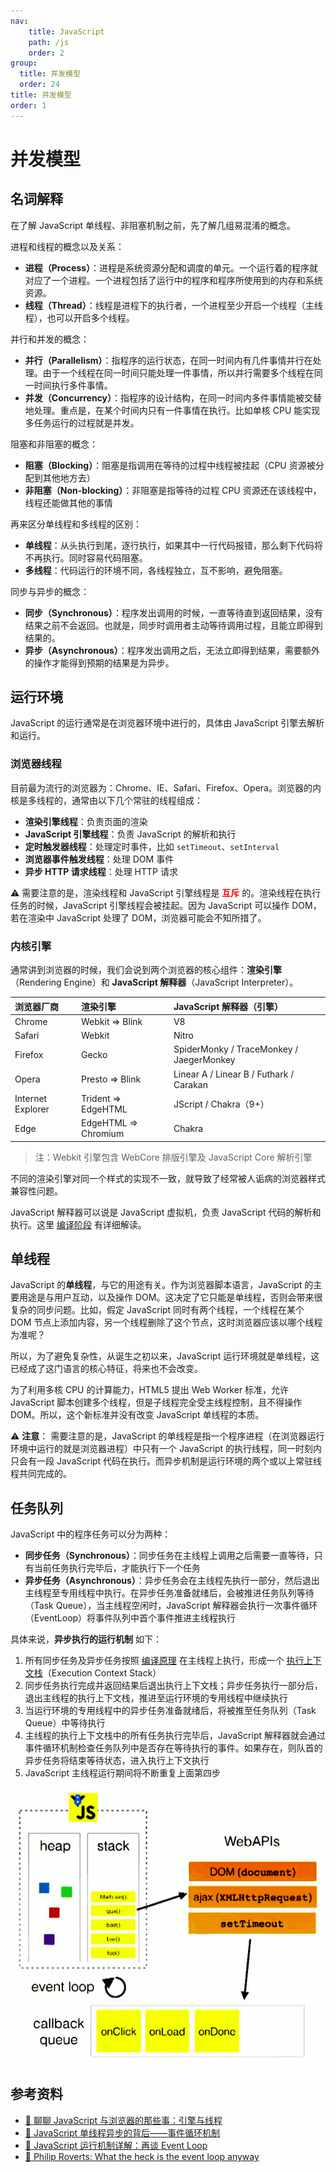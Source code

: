 ```yaml
---
nav:
    title: JavaScript
    path: /js
    order: 2
group:
  title: 并发模型
  order: 24
title: 并发模型
order: 1
---
```


# 并发模型

## 名词解释

在了解 JavaScript 单线程、非阻塞机制之前，先了解几组易混淆的概念。

进程和线程的概念以及关系：

- **进程（Process）**：进程是系统资源分配和调度的单元。一个运行着的程序就对应了一个进程。一个进程包括了运行中的程序和程序所使用到的内存和系统资源。
- **线程（Thread）**：线程是进程下的执行者，一个进程至少开启一个线程（主线程），也可以开启多个线程。

并行和并发的概念：

- **并行（Parallelism）**：指程序的运行状态，在同一时间内有几件事情并行在处理。由于一个线程在同一时间只能处理一件事情，所以并行需要多个线程在同一时间执行多件事情。
- **并发（Concurrency）**：指程序的设计结构，在同一时间内多件事情能被交替地处理。重点是，在某个时间内只有一件事情在执行。比如单核 CPU 能实现多任务运行的过程就是并发。

阻塞和非阻塞的概念：

- **阻塞（Blocking）**：阻塞是指调用在等待的过程中线程被挂起（CPU 资源被分配到其他地方去）
- **非阻塞（Non-blocking）**：非阻塞是指等待的过程 CPU 资源还在该线程中，线程还能做其他的事情

再来区分单线程和多线程的区别：

- **单线程**：从头执行到尾，逐行执行，如果其中一行代码报错，那么剩下代码将不再执行。同时容易代码阻塞。
- **多线程**：代码运行的环境不同，各线程独立，互不影响，避免阻塞。

同步与异步的概念：

- **同步（Synchronous）**：程序发出调用的时候，一直等待直到返回结果，没有结果之前不会返回。也就是，同步时调用者主动等待调用过程，且能立即得到结果的。
- **异步（Asynchronous）**：程序发出调用之后，无法立即得到结果，需要额外的操作才能得到预期的结果是为异步。

## 运行环境

JavaScript 的运行通常是在浏览器环境中进行的，具体由 JavaScript 引擎去解析和运行。

### 浏览器线程

目前最为流行的浏览器为：Chrome、IE、Safari、Firefox、Opera。浏览器的内核是多线程的，通常由以下几个常驻的线程组成：

- **渲染引擎线程**：负责页面的渲染
- **JavaScript 引擎线程**：负责 JavaScript 的解析和执行
- **定时触发器线程**：处理定时事件，比如 `setTimeout`、`setInterval`
- **浏览器事件触发线程**：处理 DOM 事件
- **异步 HTTP 请求线程**：处理 HTTP 请求

⚠️ 需要注意的是，渲染线程和 JavaScript 引擎线程是 <strong style="color: red">互斥</strong> 的。渲染线程在执行任务的时候，JavaScript 引擎线程会被挂起。因为 JavaScript 可以操作 DOM，若在渲染中 JavaScript 处理了 DOM，浏览器可能会不知所措了。

### 内核引擎

通常讲到浏览器的时候，我们会说到两个浏览器的核心组件：**渲染引擎**（Rendering Engine）和 **JavaScript 解释器**（JavaScript Interpreter）。

| 浏览器厂商        | 渲染引擎             | JavaScript 解释器（引擎）                |
| :---------------- | :------------------- | :--------------------------------------- |
| Chrome            | Webkit => Blink      | V8                                       |
| Safari            | Webkit               | Nitro                                    |
| Firefox           | Gecko                | SpiderMonky / TraceMonkey / JaegerMonkey |
| Opera             | Presto => Blink      | Linear A / Linear B / Futhark / Carakan  |
| Internet Explorer | Trident => EdgeHTML  | JScript / Chakra（9+）                   |
| Edge              | EdgeHTML => Chromium | Chakra                                   |

> 注：Webkit 引擎包含 WebCore 排版引擎及 JavaScript Core 解析引擎

不同的渲染引擎对同一个样式的实现不一致，就导致了经常被人诟病的浏览器样式兼容性问题。

JavaScript 解释器可以说是 JavaScript 虚拟机，负责 JavaScript 代码的解析和执行。这里 [编译阶段](../compilation/compilation) 有详细解读。

## 单线程

JavaScript 的**单线程**，与它的用途有关。作为浏览器脚本语言，JavaScript 的主要用途是与用户互动，以及操作 DOM。这决定了它只能是单线程，否则会带来很复杂的同步问题。比如，假定 JavaScript 同时有两个线程，一个线程在某个 DOM 节点上添加内容，另一个线程删除了这个节点，这时浏览器应该以哪个线程为准呢？

所以，为了避免复杂性，从诞生之初以来，JavaScript 运行环境就是单线程，这已经成了这门语言的核心特征，将来也不会改变。

为了利用多核 CPU 的计算能力，HTML5 提出 Web Worker 标准，允许 JavaScript 脚本创建多个线程，但是子线程完全受主线程控制，且不得操作 DOM。所以，这个新标准并没有改变 JavaScript 单线程的本质。

⚠️ **注意**： 需要注意的是，JavaScript 的单线程是指一个程序进程（在浏览器运行环境中运行的就是浏览器进程）中只有一个 JavaScript 的执行线程，同一时刻内只会有一段 JavaScript 代码在执行。而异步机制是运行环境的两个或以上常驻线程共同完成的。

## 任务队列

JavaScript 中的程序任务可以分为两种：

- **同步任务（Synchronous）**：同步任务在主线程上调用之后需要一直等待，只有当前任务执行完毕后，才能执行下一个任务
- **异步任务（Asynchronous）**：异步任务会在主线程先执行一部分，然后退出主线程至专用线程中执行。在异步任务准备就绪后，会被推进任务队列等待（Task Queue），当主线程空闲时，JavaScript 解释器会执行一次事件循环（EventLoop）将事件队列中首个事件推进主线程执行

具体来说，**异步执行的运行机制** 如下：

1. 所有同步任务及异步任务按照 [编译原理](../compilation/compilation#编译原理) 在主线程上执行，形成一个 [执行上下文栈](../execution/execution-context-stack)（Execution Context Stack）
2. 同步任务执行完成并返回结果后退出执行上下文栈；异步任务执行一部分后，退出主线程的执行上下文栈，推进至运行环境的专用线程中继续执行
3. 当运行环境的专用线程中的异步任务准备就绪后，将被推至任务队列（Task Queue）中等待执行
4. 主线程的执行上下文栈中的所有任务执行完毕后，JavaScript 解释器就会通过事件循环机制检查任务队列中是否存在等待执行的事件。如果存在，则队首的异步任务将结束等待状态，进入执行上下文执行
5. JavaScript 主线程运行期间将不断重复上面第四步

![异步任务执行机制图解](./assets/workflow.525aebdc.png)

## 参考资料

- [📝 聊聊 JavaScript 与浏览器的那些事：引擎与线程](https://hijiangtao.github.io/2018/01/08/JavaScript-and-Browser-Engines-with-Threads/)
- [📝 JavaScript 单线程异步的背后——事件循环机制](https://zhuanlan.zhihu.com/p/27035708)
- [📝 JavaScript 运行机制详解：再谈 Event Loop](http://www.ruanyifeng.com/blog/2014/10/event-loop.html)
- [🎥 Philip Roverts: What the heck is the event loop anyway](https://www.youtube.com/watch?v=8aGhZQkoFbQ)
